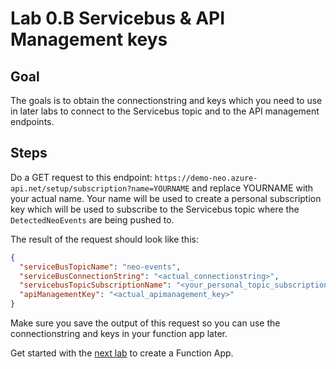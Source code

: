# Lab 0.B Servicebus & API Management keys

## Goal

The goals is to obtain the connectionstring and keys which you need to use in later labs to connect to the Servicebus topic and to the API management endpoints.

## Steps

Do a GET request to this endpoint: `https://demo-neo.azure-api.net/setup/subscription?name=YOURNAME` and replace YOURNAME with your actual name. Your name will be used to create a personal subscription key which will be used to subscribe to the Servicebus topic where the `DetectedNeoEvents` are being pushed to.

The result of the request should look like this:

```json
{
  "serviceBusTopicName": "neo-events",
  "serviceBusConnectionString": "<actual_connectionstring>",
  "servicebusTopicSubscriptionName": "<your_personal_topic_subscription>",
  "apiManagementKey": "<actual_apimanagement_key>"
}
```

Make sure you save the output of this request so you can use the connectionstring and keys in your function app later.

Get started with the [next lab](1_creating_a_function_project.md) to create a Function App.